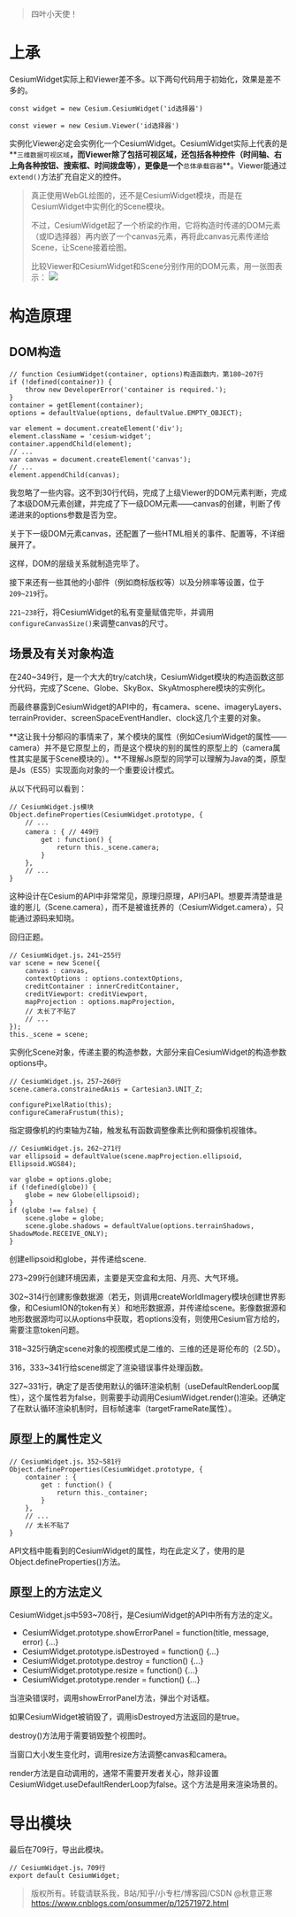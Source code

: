 > 四叶小天使！

# 上承

CesiumWidget实际上和Viewer差不多。以下两句代码用于初始化，效果是差不多的。

``` JS
const widget = new Cesium.CesiumWidget('id选择器')
```

``` JS
const viewer = new Cesium.Viewer('id选择器')
```

实例化Viewer必定会实例化一个CesiumWidget。CesiumWidget实际上代表的是**`三维数据可视区域`**，而Viewer除了包括可视区域，还包括各种控件（时间轴、右上角各种按钮、搜索框、时间拨盘等），更像是一个**`总体承载容器`**。Viewer能通过`extend()`方法扩充自定义的控件。

> 真正使用WebGL绘图的，还不是CesiumWidget模块，而是在CesiumWidget中实例化的Scene模块。
>
> 不过，CesiumWidget起了一个桥梁的作用，它将构造时传递的DOM元素（或ID选择器）再内嵌了一个canvas元素，再将此canvas元素传递给Scene，让Scene接着绘图。
>
> 比较Viewer和CesiumWidget和Scene分别作用的DOM元素，用一张图表示：
> ![](./imgs/image-20200330022653203.png)

# 构造原理

## DOM构造

``` JS
// function CesiumWidget(container, options)构造函数内，第180~207行
if (!defined(container)) {
    throw new DeveloperError('container is required.');
}
container = getElement(container);
options = defaultValue(options, defaultValue.EMPTY_OBJECT);

var element = document.createElement('div');
element.className = 'cesium-widget';
container.appendChild(element);
// ...
var canvas = document.createElement('canvas');
// ...
element.appendChild(canvas);
```

我忽略了一些内容。这不到30行代码，完成了上级Viewer的DOM元素判断，完成了本级DOM元素创建，并完成了下一级DOM元素——canvas的创建，判断了传递进来的options参数是否为空。

关于下一级DOM元素canvas，还配置了一些HTML相关的事件、配置等，不详细展开了。

这样，DOM的层级关系就制造完毕了。

接下来还有一些其他的小部件（例如商标版权等）以及分辨率等设置，位于`209~219`行。

`221~238`行，将CesiumWidget的私有变量赋值完毕，并调用`configureCanvasSize()`来调整canvas的尺寸。

## 场景及有关对象构造

在240~349行，是一个大大的try/catch块，CesiumWidget模块的构造函数这部分代码，完成了Scene、Globe、SkyBox、SkyAtmosphere模块的实例化。

而最终暴露到CesiumWidget的API中的，有camera、scene、imageryLayers、terrainProvider、screenSpaceEventHandler、clock这几个主要的对象。

**这让我十分郁闷的事情来了，某个模块的属性（例如CesiumWidget的属性——camera）并不是它原型上的，而是这个模块的别的属性的原型上的（camera属性其实是属于Scene模块的）。**不理解Js原型的同学可以理解为Java的类，原型是Js（ES5）实现面向对象的一个重要设计模式。

从以下代码可以看到：

``` JS
// CesiumWidget.js模块
Object.defineProperties(CesiumWidget.prototype, {
    // ...
    camera : { // 449行
        get : function() {
            return this._scene.camera;
        }
    },
    // ...
}
```

这种设计在Cesium的API中非常常见，原理归原理，API归API。想要弄清楚谁是谁的崽儿（Scene.camera），而不是被谁抚养的（CesiumWidget.camera），只能通过源码来知晓。

回归正题。

``` JS
// CesiumWidget.js，241~255行
var scene = new Scene({
    canvas : canvas,
    contextOptions : options.contextOptions,
    creditContainer : innerCreditContainer,
    creditViewport: creditViewport,
    mapProjection : options.mapProjection,
    // 太长了不贴了
    // ...
});
this._scene = scene;
```

实例化Scene对象，传递主要的构造参数，大部分来自CesiumWidget的构造参数options中。

``` JS
// CesiumWidget.js，257~260行
scene.camera.constrainedAxis = Cartesian3.UNIT_Z;

configurePixelRatio(this);
configureCameraFrustum(this);
```

指定摄像机的约束轴为Z轴，触发私有函数调整像素比例和摄像机视锥体。

``` JS
// CesiumWidget.js，262~271行
var ellipsoid = defaultValue(scene.mapProjection.ellipsoid, Ellipsoid.WGS84);

var globe = options.globe;
if (!defined(globe)) {
    globe = new Globe(ellipsoid);
}
if (globe !== false) {
    scene.globe = globe;
    scene.globe.shadows = defaultValue(options.terrainShadows, ShadowMode.RECEIVE_ONLY);
}
```

创建ellipsoid和globe，并传递给scene.

273~299行创建环境因素，主要是天空盒和太阳、月亮、大气环境。

302~314行创建影像数据源（若无，则调用createWorldImagery模块创建世界影像，和CesiumION的token有关）和地形数据源，并传递给scene。影像数据源和地形数据源均可以从options中获取，若options没有，则使用Cesium官方给的，需要注意token问题。

318~325行确定scene对象的视图模式是二维的、三维的还是哥伦布的（2.5D）。

316，333~341行给scene绑定了渲染错误事件处理函数。

327~331行，确定了是否使用默认的循环渲染机制（useDefaultRenderLoop属性），这个属性若为false，则需要手动调用CesiumWidget.render()渲染。还确定了在默认循环渲染机制时，目标帧速率（targetFrameRate属性）。

## 原型上的属性定义

```JS
// CesiumWidget.js，352~581行
Object.defineProperties(CesiumWidget.prototype, {
    container : {
        get : function() {
            return this._container;
        }
    },
    // ...
    // 太长不贴了
}
```

API文档中能看到的CesiumWidget的属性，均在此定义了，使用的是Object.defineProperties()方法。

## 原型上的方法定义

CesiumWidget.js中593~708行，是CesiumWidget的API中所有方法的定义。

- CesiumWidget.prototype.showErrorPanel = function(title, message, error) {...}
- CesiumWidget.prototype.isDestroyed = function() {...}
- CesiumWidget.prototype.destroy = function() {...}
- CesiumWidget.prototype.resize = function() {...}
- CesiumWidget.prototype.render = function() {...}

当渲染错误时，调用showErrorPanel方法，弹出个对话框。

如果CesiumWidget被销毁了，调用isDestroyed方法返回的是true。

destroy()方法用于需要销毁整个视图时。

当窗口大小发生变化时，调用resize方法调整canvas和camera。

render方法是自动调用的，通常不需要开发者关心，除非设置CesiumWidget.useDefaultRenderLoop为false。这个方法是用来渲染场景的。

# 导出模块

最后在709行，导出此模块。

``` JS
// CesiumWidget.js，709行
export default CesiumWidget;
```

> 版权所有。转载请联系我，B站/知乎/小专栏/博客园/CSDN @秋意正寒
> https://www.cnblogs.com/onsummer/p/12571972.html
